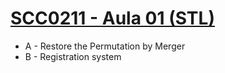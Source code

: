 # [SCC0211 - Aula 01 (STL)](https://vjudge.net/contest/454541)

* A - Restore the Permutation by Merger 
* B - Registration system 
